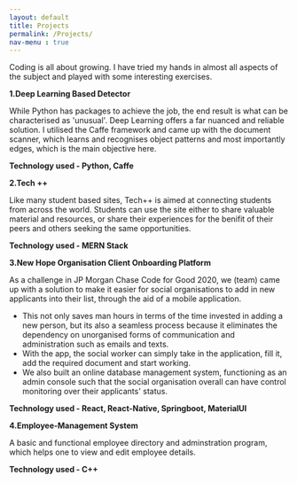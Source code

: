```yaml
---
layout: default
title: Projects
permalink: /Projects/
nav-menu : true
---
```


Coding is all about growing. I have tried my hands in almost all aspects of the subject and played with some interesting
exercises.

<b>1.Deep Learning Based Detector</b>

While Python has packages to achieve the job, the end result is what can be characterised as 'unusual'. Deep Learning offers a far nuanced and reliable solution.
I utilised the Caffe framework and came up with the document scanner, which learns and recognises object patterns and most importantly edges, which is the main objective here.

<b>Technology used - Python, Caffe</b>



<b>2.Tech ++</b>

Like many student based sites, Tech++ is aimed at connecting students from across the world. Students can use the site either to share valuable material and resources, or share their experiences for the benifit of their peers and others seeking the same opportunities.

<b>Technology used - MERN Stack</b>

<b>3.New Hope Organisation Client Onboarding Platform</b>

As a challenge in JP Morgan Chase Code for Good 2020, we (team) came up with a solution to make it easier for social organisations to add in new applicants into their list, through the aid of a mobile application.  
- This not only saves man hours in terms of the time invested in adding a new person, but its also a seamless process because it eliminates the dependency on unorganised forms of communication and administration such as emails and texts.
- With the app, the social worker can simply take in the application, fill it, add the required document and start working.
- We also built an online database management system, functioning as an admin console such that the social organisation overall can have control monitoring over their applicants' status.

<b>Technology used - React, React-Native, Springboot, MaterialUI</b>

<b>4.Employee-Management System</b>

A basic and functional employee directory and adminstration program, which helps one to view and edit employee details.

<b>Technology used - C++</b>












[jekyll-organization]: https://github.com/jekyll
